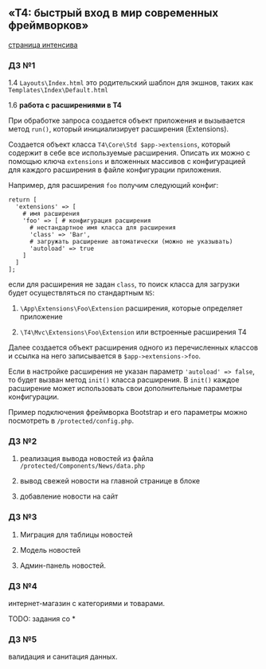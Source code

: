 ## «T4: быстрый вход в мир современных фреймворков»
[страница интенсива](http://pr-of-it.ru/sprints/12.html)
### Д3 №1
1.4 `Layouts\Index.html` это родительский шаблон для экшнов, таких как `Templates\Index\Default.html`

1.6 **работа с расширениями в T4**

При обработке запроса создается объект приложения и вызывается метод `run()`,
который инициализирует расширения (Extensions).

Создается объект класса `T4\Core\Std $app->extensions`, который содержит в себе все используемые расширения.
Описать их можно с помощью ключа `extensions` и вложенных массивов с конфигурацией для каждого расширения в файле конфигурации приложения.

Например, для расширения `foo` получим следующий конфиг:
```
return [
  'extensions' => [
    # имя расширения
    'foo' => [ # конфигурация расширения
      # нестандартное имя класса для расширения
      'class' => 'Bar',
      # загружать расширение автоматически (можно не указывать)
      'autoload' => true
    ]
  ]
];
```
если для расширения не задан `class`, то поиск класса для загрузки будет осуществляться по стандартным `NS`:

1. `\App\Extensions\Foo\Extension` расширения, которые определяет приложение

2. `\T4\Mvc\Extensions\Foo\Extension` или встроенные расширения T4

Далее создается объект расширения одного из перечисленных классов и ссылка на него
записывается в `$app->extensions->foo`.

Если в настройке расширения не указан параметр  `'autoload' => false`, то будет
вызван метод `init()` класса расширения. В `init()` каждое расширение может использовать
свои дополнительные параметры конфигурации.

Пример подключения фреймворка Bootstrap и его параметры можно посмотреть в `/protected/config.php`.

### Д3 №2
1. реализация вывода новостей из файла `/protected/Components/News/data.php`

2. вывод свежей новости на главной странице в блоке

3. добавление новости на сайт

### Д3 №3
1. Миграция для таблицы новостей

2. Модель новостей

3. Админ-панель новостей.

### Д3 №4
интернет-магазин с категориями и товарами.

TODO: задания со *

### Д3 №5
валидация и санитация данных.